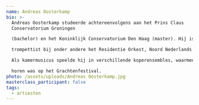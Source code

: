 ```yaml
---
name: Andreas Oosterkamp
bio: >-
  Andreas Oosterkamp studeerde achtereenvolgens aan het Prins Claus
  Conservatorium Groningen

  (bachelor) en het Koninklijk Conservatorium Den Haag (master). Hij is actief als freelance

  trompettist bij onder andere het Residentie Orkest, Noord Nederlands Orkest en het Balletorkest.

  Als kamermusicus speelde hij in verschillende koperensembles, waarmee hij onder andere te

  horen was op het Grachtenfestival.
photo: /assets/uploads/Andreas Oosterkamp.jpg
masterclass_participant: false
tags:
  - artiesten
---
```

